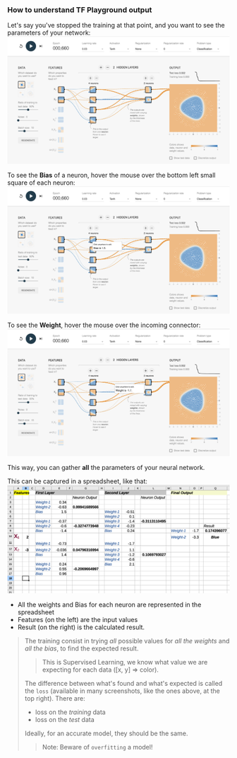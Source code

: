 ### How to understand TF Playground output

Let's say you've stopped the training at that point, and you want to see the parameters of your network:
![Example](./img/TF.playground.example.01.png)

To see the **Bias** of a neuron, hover the mouse over the bottom left small square of each neuron:
![Example](./img/TF.playground.example.02.png)

To see the **Weight**, hover the mouse over the incoming connector:
![Example](./img/TF.playground.example.03.png)

This way, you can gather **all** the parameters of your neural network.

This can be captured in a spreadsheet, like that:
![Spreadsheet](./img/spreadsheet.png)

- All the weights and Bias for each neuron are represented in the spreadsheet
- Features (on the left) are the input values
- Result (on the right) is the calculated result.

> The training consist in trying _all_ possible values for _all the weights_ and _all the bias_, to find the expected result.
> > This is Supervised Learning, we know what value we are expecting for each data ([x, y] => color).
> 
> The difference between what's found and what's expected is called the `loss` (available in many screenshots, like the ones above, at the top right).
> There are:
> - loss on the _training_ data
> - loss on the _test_ data
> 
> Ideally, for an accurate model, they should be the same.
> > Note: Beware of `overfitting` a model!   
